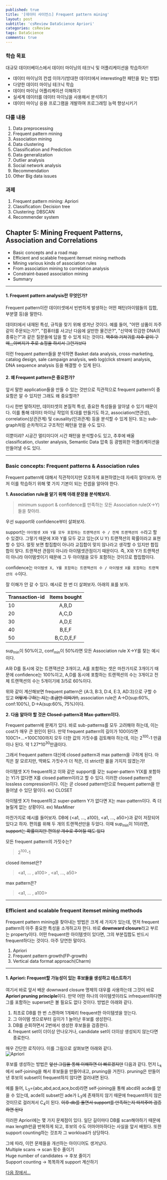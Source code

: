 ```yaml
---
published: true
title: '[데이터 사이언스] Frequent pattern mining'
layout: post
subtitle: 'csReview DataScience Apriori'
categories: csReview
tags: DataScience
comments: true
---
```


### 학습 목표

대규모 데이터베이스에서 데이터 마이닝의 테크닉 및 어플리케이션을 학습하자!!

- 데이터 마이닝의 컨셉 이야기(방대한 데이터에서 interesting한 패턴을 찾는 방법)
- 다양한 데이터 마이닝 테크닉 학습
- 데이터 마이닝 어플리케이션 이해하기
- 실세계 데이터를 데이터 마이닝을 사용해서 분석하기
- 데이터 마이닝 응용 프로그램을 개발하여 프로그래밍 능력 향상시키기

### 다룰 내용

1. Data preprocessing
2. Frequent pattern mining
3. Association mining
4. Data clustering
5. Classification and Prediction
6. Data generalization
7. Outlier analysis
8. Social network analysis
9. Recommendation
10. Other Big data issues

### 과제

1. Frequent pattern mining: Apriori
2. Classification: Decision tree
3. Clustering: DBSCAN
4. Recommender system

## Chapter 5: Mining Frequent Patterns, Association and Correlations
- Basic concepts and a road map
- Efficient and scalable frequent itemset mining methods
- Mining various kinds of association rules
- From association mining to correlation analysis
- Constraint-based association mining
- Summary

---
#### 1. Frequent pattern analysis란 무엇인가?  
Frequent pattern이란 데이터셋에서 빈번하게 발생하는 어떤 패턴(아이템들의 집합, 부분열 등)을 말한다.

데이터에서 내재된 특성, 규칙을 찾기 위해 생겨난 것이다. 예를 들어, "어떤 상품이 자주 같이 주문되는가?",
"컴퓨터를 사고난 다음에 살만한 물건은?", "신약에 민감한 DNA의 종류는?"과 같은 질문들에 답을 할 수 있게 되는 것이다.
~~맥주와 기저귀를 자주 같이 구매,,,아버지가 주로 쇼핑을 하셔서 그런가보다~~

이런 frequent pattern들을 분석하면 Basket data analysis, cross-marketing, catalog design,
sale campaign analysis, web log(click stream) analysis, DNA sequence analysis 등을 해결할 수 있게 된다.

#### 2. 왜 Frequent pattern은 중요한가?  
앞서 말한 application들을 만들 수 있는 것만으로 직관적으로 frequent pattern이 중요함은 알 수 있지만 그래도 왜 중요할까?

다시 한번 말하지만, 데이터셋의 본질적 특성, 중요한 특성들을 알아낼 수 있기 때문이다. 이를 통해 데이터 마이닝 작업의
토대를 만들기도 하고, association(연관성), correlation(상관관계) 및 causality(인과관계) 등을 분석할 수 있게 된다.
또는 sub-graph처럼 순차적이고 구조적인 패턴을 얻을 수도 있다.

이뿐이랴? 시공간 멀티미디어 시간 패턴을 분석할수도 있고, 추후에 배울 classification, cluster analysis, Semantic Data
압축 등 광범위한 어플리케이션을 만들어낼 수도 있다.

---
### Basic concepts: Frequent patterns & Association rules
Frequent pattern에 대해서 직관적이지만 모호하게 표현하였는데 자세히 알아보자. 먼저 이를 학습하기 위해 몇 가지 기본이 되는 컨셉을 알아야 한다.

**1. Association rule을 알기 위해 아래 문장을 분석해보자.**

> minimum support & confidence를 만족하는 모든 Association rule(X->Y)들을 찾아라.

우선 support와 confidence부터 살펴보자.

support는 `아이템셋 X와 Y를 모두 포함하는 트랜잭션의 수 / 전체 트랜잭션의 수`라고 할 수 있겠다. 그렇기 때문에 X와 Y를 모두 갖고 있는(X U Y) 트랜잭션의 확률이라고 표현할 수 있다. 얼핏 보면 합집합이 아니라 교집합이 맞지 않나라고 생각할 수 있지만 합집합이 맞다. 트랜잭션 관점이 아니라 아이템셋관점이기 때문이다. 즉, X와 Y가 트랜잭션이 아니라 아이템셋이기 때문에 그 두 아이템을 모두 포함하는 것이므로 합집합이다.

confidence는 `아이템셋 X, Y를 포함하는 트랜잭션의 수 / 아이템셋 X를 포함하는 트랜잭션의 수`이다.

잘 이해가 안 갈 수 있다. 예시로 한 번 더 살펴보자. 아래의 표를 보자.

| Transaction-id | Items bought |
| -------- | :------: |
| 10 | A,B,D |
| 20 | A,C,D |
| 30 | A,D,E |
| 40 | B,E,F |
| 50 | B,C,D,E,F |  

 sup<sub>min</sub>이 50%이고, conf<sub>min</sub>이 50%라면 모든 Association rule X->Y를 찾는 예시이다.

A와 D를 동시에 갖는 트랜잭션은 3개이고, A를 포함하는 셋은 마찬가지로 3개이기 때문에 confidence는 100%이고, A,D를 동시에 포함하는 트랜잭션의 수는 3개이고 전체 트랜잭션의 수는 5개이기에 3/5로 60%이다.

위와 같이 계산해보면 frequent pattern은 {A:3, B:3, D:4, E:3, AD:3}으로 구할 수 있고 ~~어떻게 구하는 지는 조금만 이따가!!,~~ association rule은 A->D(sup:60%, conf:100%), D->A(sup:60%, 75%)이다.

**2. 다음 알아야 할 것은 Closed-pattern과 Max-pattern이다.**  

Frequent pattern에 문제가 있다. 바로 sub-patterns를 모두 고려해야 하는데, 이는 cost가 매우 큰 원인이 된다. 만약 frequent pattern의 길이가 100이라면 100C1+...+100C100까지 모두 더한 값의 가짓수를 검토해야 하는데, 이는 2<sup>100</sup>-1 만큼이나 된다. 약 1.27*10<sup>30</sup>만큼이다.

그래서 frequent pattern 대신에 closed pattern과 max pattern을 구하게 된다.
아직은 잘 모르지만, 딱봐도 가짓수가 더 적은, 더 strict한 룰을 가지지 않겠는가!

아이템셋 X가 frequent하고 이와 같은 support를 갖는 super-pattern Y(X를 포함하는 Y)가 없다면 X를 closed pattern이라고 할 수 있다. 이러한 closed pattern은 lossless compression이다. 이는 곧 closed pattern만으로 frequent pattern을 만들어낼 수 있단 말이다.
ex) CLOSET

아이템셋 X가 frequent하고 super-pattern Y가 없다면 X는 max-pattern이다. 즉 더 늘릴게 없는 상황이다.
ex) MaxMiner

마찬가지로 예시를 들어보자. DB에 {<a1, ..., a100}, <a1, ..., a50>}과 같이 저장되어 있다고 하자. 편의를 위해 두 개의 트랜잭션만을 두었다. 이때 sup<sub>min</sub>이 1이라면, ~~support는 확률이지만 편의상 개수로 주어질 때도 있다~~

모든 frequent pattern의 가짓수는?
> 2<sup>100</sup>-1

closed itemset은?
> <a1, ... , a100> , <a1, ..., a50>

max pattern은?
> <a1, ... , a100>

---
### Efficient and scalable frequent itemset mining methods
Frequent pattern mining을 찾아내는 방법은 크게 세 가지가 있는데, 먼저 frequent pattern의 아주 중요한 특성을 소개하고자 한다. 바로 **downward closure**라고 부르는 property이다. 어떤 frequent한 아이템셋이 있다면, 그의 부분집합도 반드시 frequent하다는 것이다. 아주 당연한 말이다.

1. Apriori
2. Frequent pattern growth(FP-growth)
3. Vertical data format approach(Charm)

---
#### 1. Apriori: Frequent할 가능성이 있는 후보들을 생성하고 테스트하기
여기서 바로 앞서 배운 downward closure 명제의 대우를 사용하는데 그것이 바로 **Apriori pruning principle**이다. 만약 어떤 하나의 아이템셋이라도 infrequent하다면 그를 포함하는 superset은 볼 필요도 없다 것이다. 방법은 아래와 같다.

1. 최초로 DB를 한 번 스캔하며 1개짜리 frequent한 아이템셋을 얻는다.
2. 그 아이템 셋으로부터 길이가 1 늘어난 후보를 생성한다.
3. DB를 순회하면서 2번에서 생성한 후보들을 검증한다.
4. frequent set이 더이상 안나오거나, candidate set이 더이상 생성되지 않는다면 종료한다.

매우 간단한 로직이다. 이를 그림으로 살펴보면 아래와 같다.  
![Apriori](https://sundongkim-dev.github.io/assets/img/data-science/Apriori.PNG)  

후보를 생성하는 방법은 ~~앞선 그림을 통해 이해하면 더 빠르겠지만~~ 다음과 같다.
먼저 L<sub>k</sub>에서 self-joining을 해서 후보들을 만들어내고, pruning을 거친다. pruning은 만들어낸 후보의 subset이 frequent하지 않다면 걸러내면 된다.

예를 들어, L<sub>3</sub>={abc,abd,acd,ace,bcd}라면 self-joining을 통해 abcd와 acde를 얻을 수 있는데, acde의 subset인 ade가 L<sub>3</sub>에 존재하지 않기 때문에 frequent하지 않은 것이므로 걸러져서 C<sub>4</sub>이 된다. ~~이후 db를 돌면서 support를 만족하는지 따져주며 검증하면 된다~~

이러한 Apriori에는 몇 가지 문제점이 있다. 일단 길이마다 DB를 scan해야하기 때문에 max length만큼 반복하게 되고, 후보의 수도 어마어마하다는 사실을 앞서 배웠다. 또한 support counting하는 것조차 그 workload가 상당하다.

그에 따라, 이런 문제들을 개선하는 아이디어도 생겨났다.  
Multiple scans -> scan 횟수 줄이기  
Huge number of candidates -> 후보 줄이기  
Support counting -> 똑똑하게 support 계산하기

[다음 장에서...](https://sundongkim-dev.github.io/csreview/2022/04/09/CS-data-science-3%EA%B0%95)
